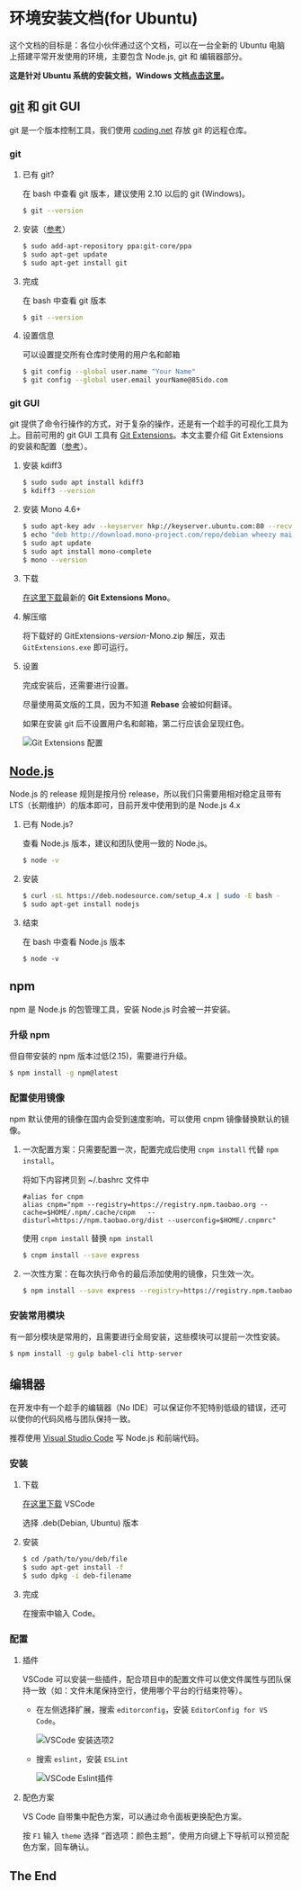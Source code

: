 # 环境安装文档(for Ubuntu)

这个文档的目标是：各位小伙伴通过这个文档，可以在一台全新的 Ubuntu 电脑上搭建平常开发使用的环境，主要包含 Node.js, git 和 编辑器部分。

**这是针对 Ubuntu 系统的安装文档，Windows 文档[点击这里](setup.md)。**

## [git](https://zh.wikipedia.org/wiki/Git) 和 git GUI

git 是一个版本控制工具，我们使用 [coding.net](https://coding.net) 存放 git 的远程仓库。

### git

1. 已有 git?

    在 bash 中查看 git 版本，建议使用 2.10 以后的 git (Windows)。

    ```bash
    $ git --version
    ```

1. 安装（[参考](http://stackoverflow.com/a/19109661)）

    ```bash
    $ sudo add-apt-repository ppa:git-core/ppa
    $ sudo apt-get update
    $ sudo apt-get install git
    ```

1. 完成

    在 bash 中查看 git 版本

    ```bash
    $ git --version
    ```

1. 设置信息

    可以设置提交所有仓库时使用的用户名和邮箱

    ```bash
    $ git config --global user.name "Your Name"
    $ git config --global user.email yourName@85ido.com
    ```

### git GUI

git 提供了命令行操作的方式，对于复杂的操作，还是有一个趁手的可视化工具为上。目前可用的 git GUI 工具有 [Git Extensions](https://gitextensions.github.io/)。本文主要介绍 Git Extensions 的安装和配置（[参考](https://github.com/gitextensions/gitextensions/wiki/Git-Extensions-on-Linux)）。

1. 安装 kdiff3

    ```bash
    $ sudo sudo apt install kdiff3
    $ kdiff3 --version
    ```

1. 安装 Mono 4.6+

    ```bash
    $ sudo apt-key adv --keyserver hkp://keyserver.ubuntu.com:80 --recv-keys 3FA7E0328081BFF6A14DA29AA6A19B38D3D831EF
    $ echo "deb http://download.mono-project.com/repo/debian wheezy main" | sudo tee /etc/apt/sources.list.d/mono-xamarin.list
    $ sudo apt update
    $ sudo apt install mono-complete
    $ mono --version
    ```

1. 下载

    [在这里下载](https://github.com/gitextensions/gitextensions/releases/latest)最新的 **Git Extensions Mono**。

1. 解压缩

    将下载好的 GitExtensions-*version*-Mono.zip 解压，双击 `GitExtensions.exe` 即可运行。

1. 设置

    完成安装后，还需要进行设置。

    尽量使用英文版的工具，因为不知道 **Rebase** 会被如何翻译。

    如果在安装 git 后不设置用户名和邮箱，第二行应该会呈现红色。

    ![Git Extensions 配置](images/setup/git_extensions-2.jpg)

## [Node.js](https://zh.wikipedia.org/wiki/Node.js)

Node.js 的 release 规则是按月份 release，所以我们只需要用相对稳定且带有 LTS（长期维护）的版本即可，目前开发中使用到的是 Node.js 4.x

1. 已有 Node.js?

    查看 Node.js 版本，建议和团队使用一致的 Node.js。

    ```bash
    $ node -v
    ```

1. 安装

    ```bash
    $ curl -sL https://deb.nodesource.com/setup_4.x | sudo -E bash -
    $ sudo apt-get install nodejs
    ```

1. 结束

    在 bash 中查看 Node.js 版本
    ```shell
    $ node -v
    ```

## npm

npm 是 Node.js 的包管理工具，安装 Node.js 时会被一并安装。

### 升级 npm

但自带安装的 npm 版本过低(2.15)，需要进行升级。

```bash
$ npm install -g npm@latest
```

### 配置使用镜像

npm 默认使用的镜像在国内会受到速度影响，可以使用 cnpm 镜像替换默认的镜像。

1. 一次配置方案：只需要配置一次，配置完成后使用 `cnpm install` 代替 `npm install`。

    将如下内容拷贝到 ~/.bashrc 文件中

    ```
    #alias for cnpm
    alias cnpm="npm --registry=https://registry.npm.taobao.org --cache=$HOME/.npm/.cache/cnpm   --disturl=https://npm.taobao.org/dist --userconfig=$HOME/.cnpmrc"
    ```

    使用 `cnpm install` 替换 `npm install`

    ```bash
    $ cnpm install --save express
    ```

1. 一次性方案：在每次执行命令的最后添加使用的镜像，只生效一次。

    ```bash
    $ npm install --save express --registry=https://registry.npm.taobao.org
    ```

### 安装常用模块

有一部分模块是常用的，且需要进行全局安装，这些模块可以提前一次性安装。

```bash
$ npm install -g gulp babel-cli http-server
```

## 编辑器

在开发中有一个趁手的编辑器（No IDE）可以保证你不犯特别低级的错误，还可以使你的代码风格与团队保持一致。

推荐使用 [Visual Studio Code](https://code.visualstudio.com/) 写 Node.js 和前端代码。

### 安装

1. 下载

    [在这里下载](https://code.visualstudio.com/#alt-downloads) VSCode

    选择 .deb(Debian, Ubuntu) 版本

1. 安装

    ```bash
    $ cd /path/to/you/deb/file
    $ sudo apt-get install -f
    $ sudo dpkg -i deb-filename
    ```

1. 完成

    在搜索中输入 Code。

### 配置

1. 插件

    VSCode 可以安装一些插件，配合项目中的配置文件可以使文件属性与团队保持一致（如：文件末尾保持空行，使用哪个平台的行结束符等）。

    - 在左侧选择扩展，搜索 `editorconfig`，安装 `EditorConfig for VS Code`。

        ![VSCode 安装选项2](images/setup/vscode-2.jpg)
    
    - 搜索 `eslint`，安装 `ESLint`
    
        ![VSCode Eslint插件](images/setup/vscode-3.jpg)

1. 配色方案

    VS Code 自带集中配色方案，可以通过命令面板更换配色方案。

    按 `F1` 输入 `theme` 选择 “首选项：颜色主题”，使用方向键上下导航可以预览配色方案，回车确认。

## The End
